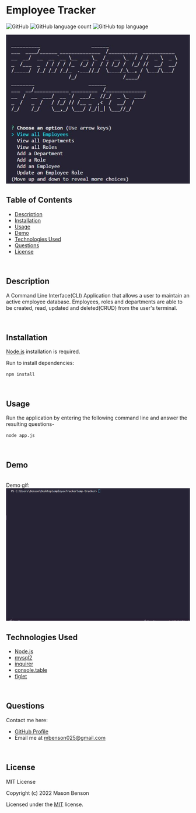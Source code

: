 # Employee Tracker

![GitHub](https://img.shields.io/github/license/mbenson025/employee-tracker)
![GitHub language count](https://img.shields.io/github/languages/count/mbenson025/employee-tracker)
![GitHub top language](https://img.shields.io/github/languages/top/mbenson025/employee-tracker)

<img src="./assets/introEmpTracker.jpg" alt="options on title screen" title="App Launch Screen">

<br>

## Table of Contents

- [Description](#description)
- [Installation](#installation)
- [Usage](#usage)
- [Demo](#demo)
- [Technologies Used](#technologies-used)
- [Questions](#questions)
- [License](#license)

<br>

## Description

A Command Line Interface(CLI) Application that allows a user to maintain an active employee database. Employees, roles and departments are able to be created, read, updated and deleted(CRUD) from the user's terminal.

<br>

## Installation

[Node.js](https://nodejs.org/en/) installation is required.

Run to install dependencies:

```
npm install
```

<br>

## Usage

Run the application by entering the following command line and answer the resulting questions-

```
node app.js
```

<br>

## Demo

<br>
Demo gif:

<img src="assets/employeetracker.gif" alt="Demo of application" title="App Demo">

<br>

## Technologies Used

- [Node.js](https://nodejs.org/en/)
- [mysql2](https://www.npmjs.com/package/mysql2)
- [inquirer](https://www.npmjs.com/package/inquirer)
- [console.table](https://www.npmjs.com/package/console.table)
- [figlet](https://www.npmjs.com/package/figlet)

<br>

## Questions

Contact me here:

- [GitHub Profile](https://github.com/mbenson025)
- Email me at mbenson025@gmail.com

<br>

## License

MIT License

Copyright (c) 2022 Mason Benson

Licensed under the [MIT](LICENSE) license.
